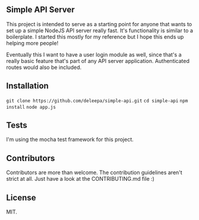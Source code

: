 ## Simple API Server

This project is intended to serve as a starting point for anyone that wants to set up a simple NodeJS API server really fast. It's functionality is similar to a boilerplate. I started this mostly for my reference but I hope this ends up helping more people!

Eventually this I want to have a user login module as well, since that's a really basic feature that's part of any API server application. Authenticated routes would also be included.

## Installation

`git clone https://github.com/deleepa/simple-api.git`
`cd simple-api`
`npm install`
`node app.js`

## Tests

I'm using the mocha test framework for this project.

## Contributors

Contributors are more than welcome. The contribution guidelines aren't strict at all. Just have a look at the CONTRIBUTING.md file :)

## License

MIT.
